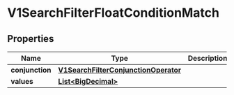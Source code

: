 # V1SearchFilterFloatConditionMatch

## Properties
Name | Type | Description | Notes
------------ | ------------- | ------------- | -------------
**conjunction** | [**V1SearchFilterConjunctionOperator**](V1SearchFilterConjunctionOperator.md) |  |  [optional]
**values** | [**List&lt;BigDecimal&gt;**](BigDecimal.md) |  |  [optional]
